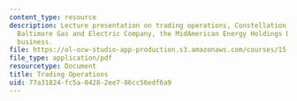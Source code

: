 ```yaml
---
content_type: resource
description: Lecture presentation on trading operations, Constellation Energy, the
  Baltimore Gas and Electric Company, the MidAmerican Energy Holdings Deal, and trading
  business.
file: https://ol-ocw-studio-app-production.s3.amazonaws.com/courses/15-997-practice-of-finance-advanced-corporate-risk-management-spring-2009/77a31824fc5a04282ee786cc56edf6a9_MIT15_997s09_lec03_3.pdf
file_type: application/pdf
resourcetype: Document
title: Trading Operations
uid: 77a31824-fc5a-0428-2ee7-86cc56edf6a9
---
```

